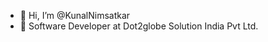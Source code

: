 - 👋 Hi, I’m @KunalNimsatkar
- 👀 Software Developer at Dot2globe Solution India Pvt Ltd.

<!---
KunalNimsatkar/KunalNimsatkar is a ✨ special ✨ repository because its `README.md` (this file) appears on your GitHub profile.
You can click the Preview link to take a look at your changes.
--->
